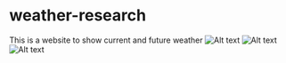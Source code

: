 # weather-research
This is a website to show current and future weather
![Alt text](image.png)
![Alt text](image-1.png)
![Alt text](image-2.png)
